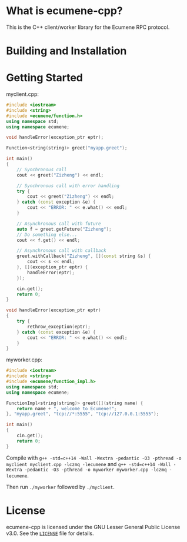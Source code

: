 # What is ecumene-cpp?
This is the C++ client/worker library for the Ecumene RPC protocol.

# Building and Installation

# Getting Started
myclient.cpp:
```c++
#include <iostream>
#include <string>
#include <ecumene/function.h>
using namespace std;
using namespace ecumene;

void handleError(exception_ptr eptr);

Function<string(string)> greet("myapp.greet");

int main()
{
    // Synchronous call
    cout << greet("Zizheng") << endl;

    // Synchronous call with error handling
    try {
        cout << greet("Zizheng") << endl;
    } catch (const exception &e) {
        cout << "ERROR: " << e.what() << endl;
    }

    // Asynchronous call with future
    auto f = greet.getFuture("Zizheng");
    // Do something else...
    cout << f.get() << endl;

    // Asynchronous call with callback
    greet.withCallback("Zizheng", [](const string &s) {
        cout << s << endl;
    }, [](exception_ptr eptr) {
        handleError(eptr);
    });

    cin.get();
    return 0;
}

void handleError(exception_ptr eptr)
{
    try {
        rethrow_exception(eptr);
    } catch (const exception &e) {
        cout << "ERROR: " << e.what() << endl;
    }
}
```

myworker.cpp:
```c++
#include <iostream>
#include <string>
#include <ecumene/function_impl.h>
using namespace std;
using namespace ecumene;

FunctionImpl<string(string)> greet([](string name) {
    return name + ", welcome to Ecumene!";
}, "myapp.greet", "tcp://*:5555", "tcp://127.0.0.1:5555");

int main()
{
    cin.get();
    return 0;
}
```

Compile with `g++ -std=c++14 -Wall -Wextra -pedantic -O3 -pthread -o myclient myclient.cpp -lczmq -lecumene` and `g++ -std=c++14 -Wall -Wextra -pedantic -O3 -pthread -o myworker myworker.cpp -lczmq -lecumene`.

Then run `./myworker` followed by `./myclient`.

# License
ecumene-cpp is licensed under the GNU Lesser General Public License v3.0. See the [`LICENSE`](./LICENSE) file for details.
